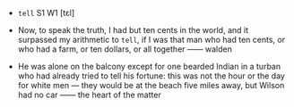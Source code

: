 - `tell` S1 W1 [tɛl]



-  Now, to speak the truth, I had but ten cents in the world, and it surpassed my arithmetic to `tell`, if I was that man who had ten cents, or who had a farm, or ten dollars, or all together —— walden

-  He was alone on the balcony except for one bearded Indian in a turban who had already tried to tell his fortune: this was not the hour or the day for white men — they would be at the beach five miles away, but Wilson had no car —— the heart of the matter